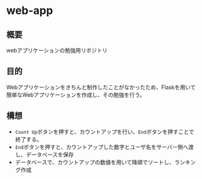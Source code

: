 # web-app

## 概要

webアプリケーションの勉強用リポジトリ

## 目的

Webアプリケーションをきちんと制作したことがなかったため、Flaskを用いて簡単なWebアプリケーションを作成し、その勉強を行う。

## 構想

* `Count Up`ボタンを押すと、カウントアップを行い、`End`ボタンを押すことで終了する。
* `End`ボタンを押すと、カウントアップした数字とユーザ名をサーバー側へ渡し、データベースを保存
* データベースで、カウントアップの数値を用いて降順でソートし、ランキング作成
